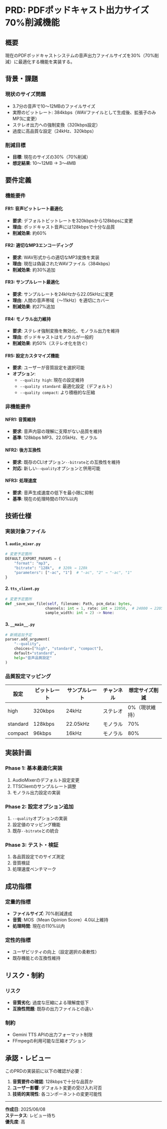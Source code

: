 # PRD: PDFポッドキャスト出力サイズ70%削減機能

## 概要

現在のPDFポッドキャストシステムの音声出力ファイルサイズを30%（70%削減）に最適化する機能を実装する。

## 背景・課題

### 現状のサイズ問題
- 3.7分の音声で10〜12MBのファイルサイズ
- 実際のビットレート: 384kbps（WAVファイルとして生成後、拡張子のみMP3に変更）
- ステレオ出力への強制変換（320kbps設定）
- 過度に高品質な設定（24kHz、320kbps）

### 削減目標
- **目標**: 現在のサイズの30%（70%削減）
- **想定結果**: 10〜12MB → 3〜4MB

## 要件定義

### 機能要件

#### FR1: 音声ビットレート最適化
- **要求**: デフォルトビットレートを320kbpsから128kbpsに変更
- **理由**: ポッドキャスト音声には128kbpsで十分な品質
- **削減効果**: 約60%

#### FR2: 適切なMP3エンコーディング
- **要求**: WAV形式からの適切なMP3変換を実装
- **理由**: 現在は偽装されたWAVファイル（384kbps）
- **削減効果**: 約30%追加

#### FR3: サンプルレート最適化
- **要求**: サンプルレートを24kHzから22.05kHzに変更
- **理由**: 人間の音声帯域（〜11kHz）を適切にカバー
- **削減効果**: 約27%追加

#### FR4: モノラル出力維持
- **要求**: ステレオ強制変換を無効化、モノラル出力を維持
- **理由**: ポッドキャストはモノラルが一般的
- **削減効果**: 約50%（ステレオ化を防ぐ）

#### FR5: 設定カスタマイズ機能
- **要求**: ユーザーが音質設定を選択可能
- **オプション**:
  - `--quality high`: 現在の設定維持
  - `--quality standard`: 最適化設定（デフォルト）
  - `--quality compact`: より積極的な圧縮

### 非機能要件

#### NFR1: 音質維持
- **要求**: 音声内容の理解に支障がない品質を維持
- **基準**: 128kbps MP3、22.05kHz、モノラル

#### NFR2: 後方互換性
- **要求**: 既存のCLIオプション`--bitrate`との互換性を維持
- **対応**: 新しい`--quality`オプションと併用可能

#### NFR3: 処理速度
- **要求**: 音声生成速度の低下を最小限に抑制
- **基準**: 現在の処理時間の110%以内

## 技術仕様

### 実装対象ファイル

#### 1. `audio_mixer.py`
```python
# 変更予定箇所
DEFAULT_EXPORT_PARAMS = {
    "format": "mp3",
    "bitrate": "128k",  # 320k → 128k
    "parameters": ["-ac", "1"]  # "-ac", "2" → "-ac", "1"
}
```

#### 2. `tts_client.py`
```python
# 変更予定箇所
def _save_wav_file(self, filename: Path, pcm_data: bytes, 
                  channels: int = 1, rate: int = 22050,  # 24000 → 22050
                  sample_width: int = 2) -> None:
```

#### 3. `__main__.py`
```python
# 新規追加予定
parser.add_argument(
    "--quality",
    choices=["high", "standard", "compact"],
    default="standard",
    help="音声品質設定"
)
```

### 品質設定マッピング

| 設定 | ビットレート | サンプルレート | チャンネル | 想定サイズ削減 |
|------|-------------|---------------|-----------|---------------|
| high | 320kbps | 24kHz | ステレオ | 0%（現状維持） |
| standard | 128kbps | 22.05kHz | モノラル | 70% |
| compact | 96kbps | 16kHz | モノラル | 80% |

## 実装計画

### Phase 1: 基本最適化実装
1. AudioMixerのデフォルト設定変更
2. TTSClientのサンプルレート調整
3. モノラル出力設定の実装

### Phase 2: 設定オプション追加
1. `--quality`オプションの実装
2. 設定値のマッピング機能
3. 既存`--bitrate`との統合

### Phase 3: テスト・検証
1. 各品質設定でのサイズ測定
2. 音質検証
3. 処理速度ベンチマーク

## 成功指標

### 定量的指標
- **ファイルサイズ**: 70%削減達成
- **音質**: MOS（Mean Opinion Score）4.0以上維持
- **処理時間**: 現在の110%以内

### 定性的指標
- ユーザビリティの向上（設定選択の柔軟性）
- 既存機能との互換性維持

## リスク・制約

### リスク
- **音質劣化**: 過度な圧縮による理解度低下
- **互換性問題**: 既存の出力ファイルとの違い

### 制約
- Gemini TTS APIの出力フォーマット制限
- FFmpegの利用可能な圧縮オプション

## 承認・レビュー

このPRDの実装前に以下の確認が必要：

1. **音質要件の確認**: 128kbpsで十分な品質か
2. **ユーザー影響**: デフォルト変更の受け入れ可否
3. **技術的実現性**: 各コンポーネントの変更可能性

---

**作成日**: 2025/06/08  
**ステータス**: レビュー待ち  
**優先度**: 高